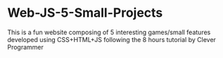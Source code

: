 # Web-JS-5-Small-Projects
This is a fun website composing of 5 interesting games/small features developed using CSS+HTML+JS following the 8 hours tutorial by Clever Programmer
